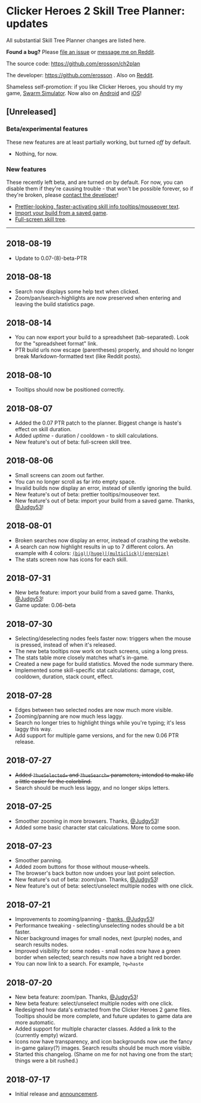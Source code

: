 # Clicker Heroes 2 Skill Tree Planner: updates

All substantial Skill Tree Planner changes are listed here.

**Found a bug?** Please [file an issue](https://github.com/erosson/ch2plan/issues) or [message me on Reddit](https://www.reddit.com/user/kawaritai).

The source code: https://github.com/erosson/ch2plan

The developer: https://github.com/erosson . Also on [Reddit](https://www.reddit.com/user/kawaritai).

Shameless self-promotion: if you like Clicker Heroes, you should try my game, [Swarm Simulator](https://www.swarmsim.com).
Now also on [Android](https://play.google.com/store/apps/details?id=com.ironhorse.swarmsimulator) and [iOS](https://itunes.apple.com/us/app/swarm-simulator-evolution/id1320056680)!

## [Unreleased]

### Beta/experimental features

These new features are at least partially working, but turned _off_ by default.

- Nothing, for now.

### New features

These recently left beta, and are turned _on_ by default. For now, you can disable them if they're causing trouble - that won't be possible forever, so if they're broken, please [contact the developer](https://www.reddit.com/user/kawaritai)!

- [Prettier-looking, faster-activating skill info tooltips/mouseover text](https://ch2.erosson.org/?enableFancyTooltips=0).
- [Import your build from a saved game](https://ch2.erosson.org/?enableSaveImport=0).
- [Full-screen skill tree](https://ch2.erosson.org/?enableFullscreen=0).

---

## 2018-08-19
- Update to 0.07-(8)-beta-PTR

## 2018-08-18

- Search now displays some help text when clicked.
- Zoom/pan/search-highlights are now preserved when entering and leaving the build statistics page.

## 2018-08-14

- You can now export your build to a spreadsheet (tab-separated). Look for the "spreadsheet format" link.
- PTR build urls now escape (parentheses) properly, and should no longer break Markdown-formatted text (like Reddit posts).

## 2018-08-10

- Tooltips should now be positioned correctly.

## 2018-08-07

- Added the 0.07 PTR patch to the planner. Biggest change is haste's effect on skill duration.
- Added _uptime_ - duration / cooldown - to skill calculations.
- New feature's out of beta: full-screen skill tree.

## 2018-08-06

- Small screens can zoom out farther.
- You can no longer scroll as far into empty space.
- Invalid builds now display an error, instead of silently ignoring the build.
- New feature's out of beta: prettier tooltips/mouseover text.
- New feature's out of beta: import your build from a saved game. Thanks, [@Judgy53](https://github.com/Judgy53)!

## 2018-08-01

- Broken searches now display an error, instead of crashing the website.
- A search can now highlight results in up to 7 different colors. An example with 4 colors: [`(big)|(huge)|(multiclick)|(energize)`](https://ch2.erosson.org/#/g/0.06-beta/helpfulAdventurer?q=%28big%29%7C%28huge%29%7C%28multiclick%29%7C%28energize%29)
- The stats screen now has icons for each skill.

## 2018-07-31

- New beta feature: import your build from a saved game. Thanks, [@Judgy53](https://github.com/Judgy53)!
- Game update: 0.06-beta

## 2018-07-30

- Selecting/deselecting nodes feels faster now: triggers when the mouse is pressed, instead of when it's released.
- The new beta tooltips now work on touch screens, using a long press.
- The stats table more closely matches what's in-game.
- Created a new page for build statistics. Moved the node summary there.
- Implemented some skill-specific stat calculations: damage, cost, cooldown, duration, stack count, effect.

## 2018-07-28

- Edges between two selected nodes are now much more visible.
- Zooming/panning are now much less laggy.
- Search no longer tries to highlight things while you're typing; it's less laggy this way.
- Add support for multiple game versions, and for the new 0.06 PTR release.

## 2018-07-27

- ~~Added `?hueSelected=` and `?hueSearch=` parameters, intended to make life a little easier for the colorblind.~~
- Search should be much less laggy, and no longer skips letters.

## 2018-07-25

- Smoother zooming in more browsers. Thanks, [@Judgy53](https://github.com/Judgy53)!
- Added some basic character stat calculations. More to come soon.

## 2018-07-23

- Smoother panning.
- Added zoom buttons for those without mouse-wheels.
- The browser's back button now undoes your last point selection.
- New feature's out of beta: zoom/pan. Thanks, [@Judgy53](https://github.com/Judgy53)!
- New feature's out of beta: select/unselect multiple nodes with one click.

## 2018-07-21

- Improvements to zooming/panning - [thanks, @Judgy53](https://github.com/erosson/ch2plan/pull/18)!
- Performance tweaking - selecting/unselecting nodes should be a bit faster.
- Nicer background images for small nodes, next (purple) nodes, and search results nodes.
- Improved visibility for some nodes - small nodes now have a green border when selected; search results now have a bright red border.
- You can now link to a search. For example, `?q=haste`

## 2018-07-20

- New beta feature: zoom/pan. Thanks, [@Judgy53](https://github.com/Judgy53)!
- New beta feature: select/unselect multiple nodes with one click.
- Redesigned how data's extracted from the Clicker Heroes 2 game files. Tooltips should be more complete, and future updates to game data are more automatic.
- Added support for multiple character classes. Added a link to the (currently empty) wizard.
- Icons now have transparency, and icon backgrounds now use the fancy in-game galaxy(?) images. Search results should be much more visible.
- Started this changelog. (Shame on me for not having one from the start; things were a bit rushed.)

## 2018-07-17

- Initial release and [announcement](https://redd.it/8zjsfk).
